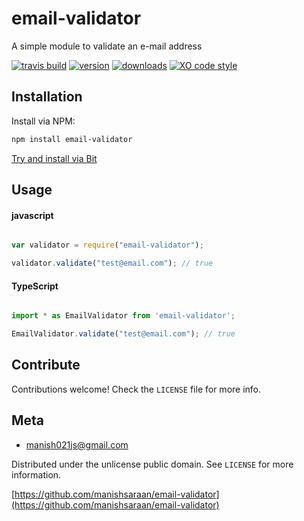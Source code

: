 # email-validator
A simple module to validate an e-mail address

[![travis build](https://img.shields.io/travis/manishsaraan/email-validator.svg?style=flat-square)](https://travis-ci.org/manishsaraan/email-validator)
[![version](https://img.shields.io/npm/v/email-validator.svg?style=flat-square)]((http://npm.im/email-validator))
[![downloads](https://img.shields.io/npm/dm/email-validator.svg?style=flat-square)](https://npm-stat.com/charts.html?package=email-validators&from=2015-08-01)
[![XO code style](https://img.shields.io/badge/code_style-XO-5ed9c7.svg?style=flat-square)](https://github.com/xojs/xo)

## Installation
Install via NPM:

```bash
npm install email-validator

```

[Try and install via Bit](https://bitsrc.io/manishsaraan/email-validator/email-validator)


## Usage

#### javascript

```javascript

var validator = require("email-validator");

validator.validate("test@email.com"); // true

```

#### TypeScript

```typescript

import * as EmailValidator from 'email-validator';

EmailValidator.validate("test@email.com"); // true


```

## Contribute

Contributions welcome! Check the ``LICENSE`` file for more info.

## Meta

* manish021js@gmail.com

Distributed under the unlicense public domain. See ``LICENSE`` for more information.

[https://github.com/manishsaraan/email-validator](https://github.com/manishsaraan/email-validator)

